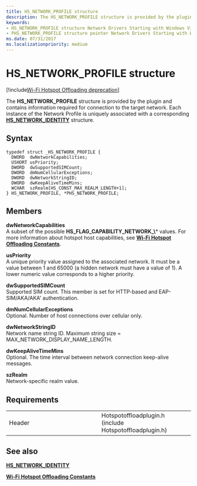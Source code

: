```yaml
---
title: HS_NETWORK_PROFILE structure
description: The HS_NETWORK_PROFILE structure is provided by the plugin and contains information required for connection to the target network. Each instance of the Network Profile is uniquely associated with a corresponding HS_NETWORK_IDENTITY structure.
keywords: 
- HS_NETWORK_PROFILE structure Network Drivers Starting with Windows Vista
- PHS_NETWORK_PROFILE structure pointer Network Drivers Starting with Windows Vista
ms.date: 07/31/2017
ms.localizationpriority: medium
---
```


# HS\_NETWORK\_PROFILE structure

[!include[Wi-Fi Hotspot Offloading deprecation](../includes/wi-fi-hotspot-offloading-deprecation.md)]


The **HS\_NETWORK\_PROFILE** structure is provided by the plugin and contains information required for connection to the target network. Each instance of the Network Profile is uniquely associated with a corresponding [**HS\_NETWORK\_IDENTITY**](hs-network-identity.md) structure.

Syntax
------

```ManagedCPlusPlus
typedef struct _HS_NETWORK_PROFILE {
  DWORD  dwNetworkCapabilities;
  USHORT usPriority;
  DWORD  dwSupportedSIMCount;
  DWORD  dmNumCellularExceptions;
  DWORD  dwNetworkStringID;
  DWORD  dwKeepAliveTimeMins;
  WCHAR  szRealm[HS_CONST_MAX_REALM_LENGTH+1];
} HS_NETWORK_PROFILE, *PHS_NETWORK_PROFILE;
```

Members
-------

**dwNetworkCapabilities**  
A subset of the possible **HS\_FLAG\_CAPABILITY\_NETWORK\_\\*** values. For more information about hotspot host capabilities, see [**Wi-Fi Hotspot Offloading Constants**](wi-fi-hotspot-offloading-constants.md).

**usPriority**  
A unique priority value assigned to the associated network. It must be a value between 1 and 65000 (a hidden network must have a value of 1). A lower numeric value corresponds to a higher priority.

**dwSupportedSIMCount**  
Supported SIM count. This member is set for HTTP-based and EAP-SIM/AKA/AKA' authentication.

**dmNumCellularExceptions**  
Optional. Number of host connections over cellular only.

**dwNetworkStringID**  
Network name string ID. Maximum string size = MAX\_NETWORK\_DISPLAY\_NAME\_LENGTH.

**dwKeepAliveTimeMins**  
Optional. The time interval between network connection keep-alive messages.

**szRealm**  
Network-specific realm value.

Requirements
------------

<table>
<colgroup>
<col width="50%" />
<col width="50%" />
</colgroup>
<tbody>
<tr class="odd">
<td><p>Header</p></td>
<td>Hotspotoffloadplugin.h (include Hotspotoffloadplugin.h)</td>
</tr>
</tbody>
</table>

## See also


[**HS\_NETWORK\_IDENTITY**](hs-network-identity.md)

[**Wi-Fi Hotspot Offloading Constants**](wi-fi-hotspot-offloading-constants.md)

 

 




